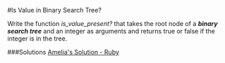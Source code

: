 #Is Value in Binary Search Tree?

Write the function *is_value_present?* that takes the root node of a ***binary search tree*** and an integer as arguments and returns true or false if the integer is in the tree. 

###Solutions
[Amelia's Solution - Ruby](https://github.com/adowns01/Intro-to-Whiteboarding-DBC/blob/master/solutions/is_value_present_in_tree_amelia.rb)
